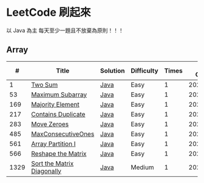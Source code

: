 # LeetCode 刷起來
以 Java 為主
每天至少一題且不放棄為原則！！！
## Array
| #    | Title | Solution | Difficulty | Times | Last Coding |
| ---- | ----- | -------- | ---------- | ----- | ----------- |
| 1 | [Two Sum](https://leetcode.com/problems/two-sum/) | [Java](https://github.com/kir4che/LeetCode/blob/main/src/Array/TwoSum.java) | Easy | 1 | 2021.09.29 |
| 53 | [Maximum Subarray](https://leetcode.com/problems/maximum-subarray/) | [Java](https://github.com/kir4che/LeetCode/blob/main/src/Array/MaximumSubarray.java) | Easy | 1 | 2021.09.10 |
| 169 | [Majority Element](https://leetcode.com/problems/majority-element/) | [Java](https://github.com/kir4che/LeetCode/blob/main/src/Array/MajorityElement.java) | Easy | 1 | 2022.02.16 |
| 217 | [Contains Duplicate](https://leetcode.com/problems/contains-duplicate/) | [Java](https://github.com/kir4che/LeetCode/blob/main/src/Array/ContainsDuplicate.java) | Easy | 1 | 2022.02.13 |
| 283 | [Move Zeroes](https://leetcode.com/problems/move-zeroes/) | [Java](https://github.com/kir4che/LeetCode/blob/main/src/Array/MoveZeroes.java) | Easy | 1 | 2022.02.14 |
| 485 | [MaxConsecutiveOnes](https://leetcode.com/problems/max-consecutive-ones/) | [Java](https://github.com/kir4che/LeetCode/blob/main/src/Array/MaxConsecutiveOnes.java) | Easy | 1 | 2022.02.23 |
| 561 | [Array Partition I](https://leetcode.com/problems/array-partition-i/) | [Java](https://github.com/kir4che/LeetCode/blob/main/src/Array/ArrayPartitionI.java) | Easy | 1 | 2022.02.15 |
| 566 | [Reshape the Matrix](https://leetcode.com/problems/reshape-the-matrix/) | [Java](https://github.com/kir4che/LeetCode/blob/main/src/Array/ReshapeTheMatrix.java) | Easy | 1 | 2022.02.23 |
| 1329 | [Sort the Matrix Diagonally](https://leetcode.com/problems/sort-the-matrix-diagonally/) | [Java](https://github.com/kir4che/LeetCode/blob/main/src/Array/SortTheMatrixDiagonally.java) | Medium | 1 | 2022.02.20 |

